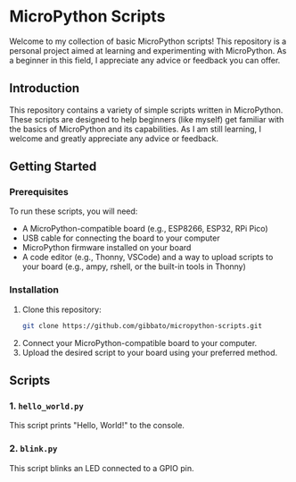 # MicroPython Scripts

Welcome to my collection of basic MicroPython scripts! This repository is a personal project aimed at learning and experimenting with MicroPython. As a beginner in this field, I appreciate any advice or feedback you can offer.


## Introduction

This repository contains a variety of simple scripts written in MicroPython. These scripts are designed to help beginners (like myself) get familiar with the basics of MicroPython and its capabilities. As I am still learning, I welcome and greatly appreciate any advice or feedback.

## Getting Started

### Prerequisites

To run these scripts, you will need:

- A MicroPython-compatible board (e.g., ESP8266, ESP32, RPi Pico)
- USB cable for connecting the board to your computer
- MicroPython firmware installed on your board
- A code editor (e.g., Thonny, VSCode) and a way to upload scripts to your board (e.g., ampy, rshell, or the built-in tools in Thonny)

### Installation

1. Clone this repository:
    ```bash
    git clone https://github.com/gibbato/micropython-scripts.git
    ```
2. Connect your MicroPython-compatible board to your computer.
3. Upload the desired script to your board using your preferred method.

## Scripts

### 1. `hello_world.py`

This script prints "Hello, World!" to the console.

### 2. `blink.py`

This script blinks an LED connected to a GPIO pin.
